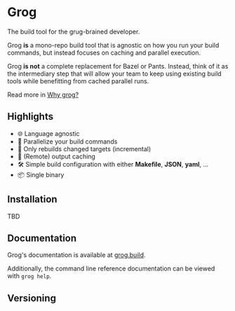 # Grog

The build tool for the grug-brained developer.

Grog **is** a mono-repo build tool that is agnostic on how you run your build commands, but instead focuses on caching and parallel execution.

Grog **is not** a complete replacement for Bazel or Pants. Instead, think of it as the intermediary step that will allow your team to keep using existing build tools while benefitting from cached parallel runs.

Read more in [Why grog?](https://grog.build/why-grog/)

## Highlights

- 🌐 Language agnostic
- 🚀 Parallelize your build commands
- 🔄 Only rebuilds changed targets (incremental)
- 💾 (Remote) output caching
- 🛠️ Simple build configuration with either **Makefile**, **JSON**, **yaml**, ...
- 📦 Single binary

## Installation

TBD

## Documentation

Grog's documentation is available at [grog.build](https://grog.build).

Additionally, the command line reference documentation can be viewed with `grog help`.

## Versioning
